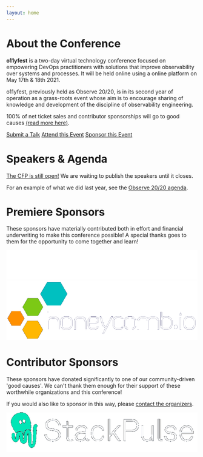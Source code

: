 ```yaml
---
layout: home
---
```


# About the Conference

**o11yfest** is a two-day virtual technology conference focused on empowering DevOps practitioners with solutions that improve observability over systems and processes. It will be held online using a online platform on May 17th & 18th 2021.

o11yfest, previously held as Observe 20/20, is in its second year of operation as a grass-roots event whose aim is to encourage sharing of knowledge and development of the discipline of observability engineering.

100% of net ticket sales and contributor sponsorships will go to good causes [(read more here)](/efforts).

<div class="flexbox">
  <a class="flexbox-button" href="/cfp">Submit a Talk</a>
  <a class="flexbox-button" href="{{ site.registration_link }}">Attend this Event</a>
  <a class="flexbox-button" href="/sponsor">Sponsor this Event</a>
</div>

# Speakers & Agenda

[The CFP is still open!](/cfp) We are waiting to publish the speakers until it closes.

For an example of what we did last year, see the [Observe 20/20 agenda](https://observe2020.io/agenda/).

# Premiere Sponsors

These sponsors have materially contributed both in effort and financial underwriting to make this conference possible! A special thanks goes to them for the opportunity to come together and learn!

<div class="flexbox">
<a href="https://lightstep.com"><img class="sponsor-logo-premiere" src="/assets/images/sponsors/lightstep.png"></a>
<a href="https://honeycomb.io"><img class="sponsor-logo-premiere" src="/assets/images/sponsors/honeycomb.png"></a>
</div>

# Contributor Sponsors

These sponsors have donated significantly to one of our community-driven 'good causes'.
We can't thank them enough for their support of these worthwhile organizations and this conference!

If you would also like to sponsor in this way, please [contact the organizers](/contact).

<div class="flexbox">
<a href="https://stackpulse.io"><img class="sponsor-logo-contributor" src="/assets/images/sponsors/stackpulse.png"></a>
</div>
